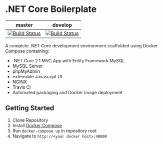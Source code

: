 # .NET Core Boilerplate


master | develop
--- | ---
[![Build Status](https://travis-ci.org/caleblloyd/dotnet-core-boilerplate.svg?branch=master)](https://travis-ci.org/caleblloyd/dotnet-core-boilerplate) | [![Build Status](https://travis-ci.org/caleblloyd/dotnet-core-boilerplate.svg?branch=develop)](https://travis-ci.org/caleblloyd/dotnet-core-boilerplate)

A complete .NET Core development environment scaffolded using Docker Compose containing:

- .NET Core 2.1 MVC App with Entity Framework MySQL
- MySQL Server
- phpMyAdmin
- extensible Javascript UI
- NGINX
- Travis CI
- Automated packaging and Docker Image deployment

## Getting Started

1. Clone Repository
2. Install [Docker Compose](https://docs.docker.com/compose/install/)
3. Run `docker-compose up` in repository root
4. Navigate to `http://<your docker host>:48000`

